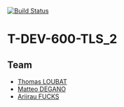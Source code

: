 <a href="https://github.com/EpitechMscProPromo2026/T-DEV-600-TLS_2/actions"><img src="https://github.com/EpitechMscProPromo2026/T-DEV-600-TLS_2/workflows/tests/badge.svg" alt="Build Status"></a>

# T-DEV-600-TLS_2

## Team

- [Thomas LOUBAT](https://github.com/LoubatTh)
- [Matteo DEGANO](https://github.com/MDeganoWDev)
- [Ariirau FUCKS](https://github.com/AriirauF)